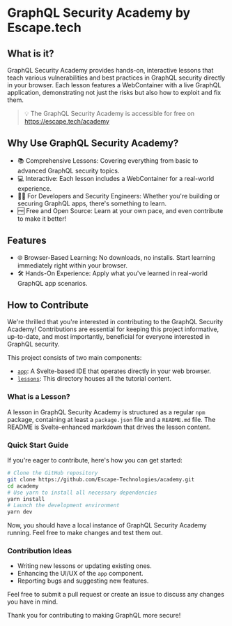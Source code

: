 # GraphQL Security Academy by Escape.tech

## What is it?

GraphQL Security Academy provides hands-on, interactive lessons that teach various vulnerabilities and best practices in GraphQL security directly in your browser. Each lesson features a WebContainer with a live GraphQL application, demonstrating not just the risks but also how to exploit and fix them.


> 💡 The GraphQL Security Academy is accessible for free on https://escape.tech/academy


## Why Use GraphQL Security Academy?

- 📚 Comprehensive Lessons: Covering everything from basic to advanced GraphQL security topics.
- 💻 Interactive: Each lesson includes a WebContainer for a real-world experience.
- 🧑‍💻 For Developers and Security Engineers: Whether you're building or securing GraphQL apps, there's something to learn.
- 🆓 Free and Open Source: Learn at your own pace, and even contribute to make it better!

## Features

- 🌐 Browser-Based Learning: No downloads, no installs. Start learning immediately right within your browser.
- 🛠 Hands-On Experience: Apply what you've learned in real-world GraphQL app scenarios.


## How to Contribute

We're thrilled that you're interested in contributing to the GraphQL Security Academy! Contributions are essential for keeping this project informative, up-to-date, and most importantly, beneficial for everyone interested in GraphQL security. 

This project consists of two main components:

- [`app`](./packages/app/): A Svelte-based IDE that operates directly in your web browser.
- [`lessons`](./packages/lessons/): This directory houses all the tutorial content.

### What is a Lesson?

A lesson in GraphQL Security Academy is structured as a regular `npm` package, containing at least a `package.json` file and a `README.md` file. The README is Svelte-enhanced markdown that drives the lesson content.

### Quick Start Guide

If you're eager to contribute, here's how you can get started:

```bash
# Clone the GitHub repository
git clone https://github.com/Escape-Technologies/academy.git
cd academy
# Use yarn to install all necessary dependencies
yarn install
# Launch the development environment
yarn dev
```

Now, you should have a local instance of GraphQL Security Academy running. Feel free to make changes and test them out.


### Contribution Ideas
- Writing new lessons or updating existing ones.
- Enhancing the UI/UX of the `app` component.
- Reporting bugs and suggesting new features.

Feel free to submit a pull request or create an issue to discuss any changes you have in mind.

Thank you for contributing to making GraphQL more secure!
